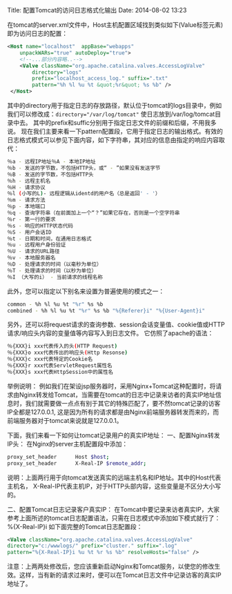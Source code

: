 Title: 配置Tomcat的访问日志格式化输出
Date: 2014-08-02 13:23


在tomcat的server.xml文件中，Host主机配置区域找到类似如下(Value标签元素)即为访问日志的配置：

``` xml
<Host name="localhost"  appBase="webapps"
	unpackWARs="true" autoDeploy="true">
	<!--...部分内容略..-->
	<Valve className="org.apache.catalina.valves.AccessLogValve"
		directory="logs"
		prefix="localhost_access_log." suffix=".txt"
		pattern="%h %l %u %t &quot;%r&quot; %s %b" />
 </Host>
```

其中的directory用于指定日志的存放路径，默认位于tomcat的logs目录中，例如我们可以修改成：`directory="/var/log/tomcat"` 使日志放到/var/log/tomcat目录中去。
其中的prefix和suffic分别用于指定日志文件的前缀和后缀，不用我多说。
现在我们主要来看一下pattern配置段，它用于指定日志的输出格式。有效的日志格式模式可以参见下面内容，如下字符串，其对应的信息由指定的响应内容取代：

``` bash
％a - 远程IP地址％A - 本地IP地址
％b - 发送的字节数，不包括HTTP头，或“ - ”如果没有发送字节
％B - 发送的字节数，不包括HTTP头
％h - 远程主机名
％H - 请求协议
％l (小写的L)- 远程逻辑从identd的用户名（总是返回' - '）
％m - 请求方法
％p - 本地端口
％q - 查询字符串（在前面加上一个“？”如果它存在，否则是一个空字符串
％r - 第一行的要求
％s - 响应的HTTP状态代码
％S - 用户会话ID
％t - 日期和时间，在通用日志格式
％u - 远程用户身份验证
％U - 请求的URL路径
％v - 本地服务器名
％D - 处理请求的时间（以毫秒为单位）
％T - 处理请求的时间（以秒为单位）
％I （大写的i） - 当前请求的线程名称
```

此外，您可以指定以下别名来设置为普遍使用的模式之一：

``` bash
common - %h %l %u %t "%r" %s %b
combined - %h %l %u %t "%r" %s %b "%{Referer}i" "%{User-Agent}i"
```

另外，还可以将request请求的查询参数、session会话变量值、cookie值或HTTP请求/响应头内容的变量值等内容写入到日志文件。
它仿照了apache的语法：

``` bash
％{XXX}i xxx代表传入的头(HTTP Request)
％{XXX}o xxx代表传出的响应头(Http Resonse)
％{XXX}c xxx代表特定的Cookie名
％{XXX}r xxx代表ServletRequest属性名
％{XXX}s xxx代表HttpSession中的属性名
```

举例说明：
例如我们在架设jsp服务器时，采用Nginx+Tomcat这种配置时，将请求由Nginx转发给Tomcat，当需要在tomcat的日志中记录来访者的真实IP地址信息时，我们就需要做一点点有别于其它的特殊匹配了，要不然tomcat记录的访客IP全都是127.0.0.1, 这是因为所有的请求都是由Nginx前端服务器转发而来的，而前端服务器对于tomcat来说就是127.0.0.1。

下面，我们来看一下如何让tomcat记录用户的真实IP地址：
一、配置Nginx转发IP头：
在Nginx的server主机配置段中添加：

``` bash
proxy_set_header      Host $host;
proxy_set_header      X-Real-IP $remote_addr;
```

说明：上面两行用于向tomcat发送真实的远端主机名和IP地址。其中的Host代表主机名， X-Real-IP代表主机IP，对于HTTP头部内容，这些变量是不区分大小写的。

二、配置Tomcat日志记录客户真实IP：
在Tomcat中要记录来访者真实IP，大家参考上面所述的tomcat日志配置语法，只需在日志模式中添加如下模式就行了：%{X-Real-IP}i
如下面完整的Tomcat日志配置段：

``` xml
<Valve className="org.apache.catalina.valves.AccessLogValve"
directory="c:/wwwlogs/" prefix="cluster." suffix=".log"
pattern="%{X-Real-IP}i %u %t %r %s %b" resolveHosts="false" />
```

注意：上两两处修改后，您应该重新启动Nginx和Tomcat服务，以使您的修改生效。这样，当有新的请求过来时，便可以在Tomcat日志文件中记录访客的真实IP地址了。
